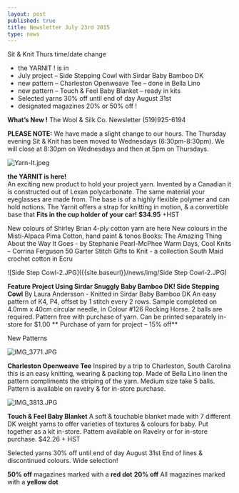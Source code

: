 ```yaml
---
layout: post
published: true
title: Newsletter July 23rd 2015
type: news
---
```



Sit & Knit Thurs time/date change
-  the YARNIT ! is in
-  July project – Side Stepping Cowl with Sirdar Baby Bamboo DK
-  new pattern – Charleston Openweave Tee – done in Bella Lino
-  new pattern – Touch & Feel Baby Blanket – ready in kits
-  Selected yarns 30% off until end of day August 31st
-  designated magazines 20% or 50% off !


**What’s New !**
The Wool & Silk Co. Newsletter  (519)925-6194

**PLEASE NOTE:**  We have made a slight change to our hours.  The Thursday
     evening Sit & Knit has been moved to Wednesdays (6:30pm-8:30pm). We
     will close at 8:30pm on Wednesdays and then at 5pm on Thursdays.

![Yarn-It.jpeg]({{site.baseurl}}/news/img/Yarn-It.jpeg)

**the YARNIT is here!**  
An exciting new product to hold your project yarn.  Invented by a Canadian it is constructed out of Lexan polycarbonate. The same material your eyeglasses are made from. The base is of a highly flexible polymer and can hold notions.  The Yarnit offers a strap for knitting in motion, & a convertible base that **Fits in the cup holder of your car!**
**$34.95**  +HST

New colours of Shirley Brian 4-ply cotton yarn are here
New colours in the Misti-Alpaca Pima Cotton, hand paint & tonos
Books: The Amazing Thing About the Way It Goes - by Stephanie Pearl-McPhee
             Warm Days, Cool Knits – Corrina Ferguson
              50 Garter Stitch Gifts to Knit -  a collection 
South Maid crochet cotton in Ecru

![Side Step Cowl-2.JPG]({{site.baseurl}}/news/img/Side Step Cowl-2.JPG)

**Feature Project
Using Sirdar Snuggly Baby Bamboo DK!
Side Stepping Cowl** By Laura Andersson - Knitted in Sirdar Baby Bamboo DK
An easy pattern of K4, P4, offset by 1 stitch every 2 rows. Sample completed on 4.0mm x 40cm circular needle, in  Colour #126  Rocking Horse. 2 balls are required.
Pattern free with purchase of yarn. Can be printed separately in-store for $1.00
** Purchase of yarn for project – 15% off**

New Patterns

![IMG_3771.JPG]({{site.baseurl}}/news/img/IMG_3771.JPG)

**Charleston Openweave Tee**
   Inspired by a trip to Charleston, South Carolina this is an easy knitting, wearing & packing top. Made of Bella Lino linen the pattern compliments the striping of the yarn.  Medium size take 5 balls. Pattern is available on ravelry & for in-store purchase. 

![IMG_3813.JPG]({{site.baseurl}}/news/img/IMG_3813.JPG)

**Touch & Feel Baby Blanket**
      A soft & touchable blanket made with 7 different DK weight yarns to offer varieties of 
textures & colours for baby.  Put together as a kit in-store. Pattern available on Ravelry or for in-store purchase.  $42.26 + HST

Selected yarns 30% off until end of day August 31st
End of lines & discontinued colours. Wide selection!


**50% off**  magazines marked with a **red dot**
**20% off**  All magazines marked with a **yellow dot**
